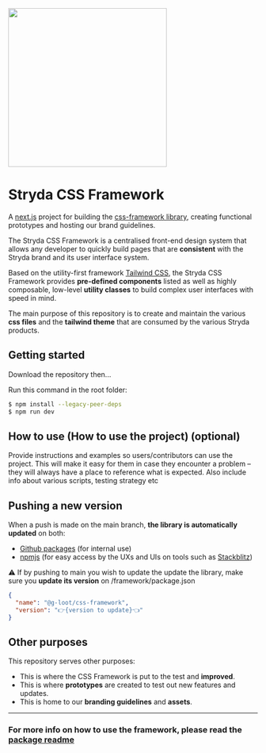<img width="320px" src="https://res.cloudinary.com/gloot/image/upload/v1673531083/Stryda/logos/stryda-logo-dark-png.png">

# Stryda CSS Framework

A [next.js](https://nextjs.org/) project for building the [css-framework library](https://www.npmjs.com/package/@g-loot/css-framework), creating functional prototypes and hosting our brand guidelines.

The Stryda CSS Framework is a centralised front-end design system that allows any developer to quickly build pages that are **consistent** with the Stryda brand and its user interface system.

Based on the utility-first framework  [Tailwind CSS](https://tailwindcss.com/), the Stryda CSS Framework provides **pre-defined components** listed as well as highly composable, low-level **utility classes** to build complex user interfaces with speed in mind.

The main purpose of this repository is to create and maintain the various **css files** and the **tailwind theme** that are consumed by the various Stryda products.

## Getting started

Download the repository then...

Run this command in the root folder:
```bash
$ npm install --legacy-peer-deps
$ npm run dev
```

## How to use (How to use the project) (optional)

Provide instructions and examples so users/contributors can use the project. This will make it easy for them in case they encounter a problem – they will always have a place to reference what is expected. Also include info about various scripts, testing strategy etc
## Pushing a new version

When a push is made on the main branch, **the library is automatically updated** on both:

- [Github packages](https://github.com/g-loot/css-framework/packages/1521083) (for internal use)
- [npmjs](https://www.npmjs.com/package/@g-loot/css-framework) (for easy access by the UXs and UIs on tools such as [Stackblitz](https://stackblitz.com/edit/gloot-framework))

⚠️ If by pushing to main you wish to update the update the library, make sure you **update its version** on /framework/package.json

```json
{ 	
  "name": "@g-loot/css-framework", 
  "version": "👉{version to update}👈"
}
```

## Other purposes

This repository serves other purposes:

 - This is where the CSS Framework is put to the test and **improved**.
 - This is where **prototypes** are created to test out new features and updates.
 - This is home to our **branding guidelines** and **assets**. 

------

### For more info on how to use the framework, please read the [package readme](https://www.npmjs.com/package/@g-loot/css-framework) 
